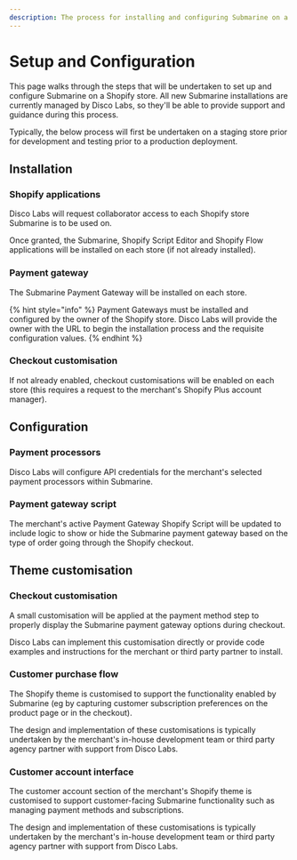 ```yaml
---
description: The process for installing and configuring Submarine on a Shopify Plus store.
---
```


# Setup and Configuration

This page walks through the steps that will be undertaken to set up and configure Submarine on a Shopify store. All new Submarine installations are currently managed by Disco Labs, so they'll be able to provide support and guidance during this process.

Typically, the below process will first be undertaken on a staging store prior for development and testing prior to a production deployment.

## Installation

### Shopify applications

Disco Labs will request collaborator access to each Shopify store Submarine is to be used on.

Once granted, the Submarine, Shopify Script Editor and Shopify Flow applications will be installed on each store \(if not already installed\).

### Payment gateway

The Submarine Payment Gateway will be installed on each store.

{% hint style="info" %}
Payment Gateways must be installed and configured by the owner of the Shopify store. Disco Labs will provide the owner with the URL to begin the installation process and the requisite configuration values.
{% endhint %}

### Checkout customisation

If not already enabled, checkout customisations will be enabled on each store \(this requires a request to the merchant's Shopify Plus account manager\).

## Configuration

### Payment processors

Disco Labs will configure API credentials for the merchant's selected payment processors within Submarine.

### Payment gateway script

The merchant's active Payment Gateway Shopify Script will be updated to include logic to show or hide the Submarine payment gateway based on the type of order going through the Shopify checkout.

## Theme customisation

### Checkout customisation

A small customisation will be applied at the payment method step to properly display the Submarine payment gateway options during checkout.

Disco Labs can implement this customisation directly or provide code examples and instructions for the merchant or third party partner to install.

### Customer purchase flow

The Shopify theme is customised to support the functionality enabled by Submarine \(eg by capturing customer subscription preferences on the product page or in the checkout\).

The design and implementation of these customisations is typically undertaken by the merchant's in-house development team or third party agency partner with support from Disco Labs.

### Customer account interface

The customer account section of the merchant's Shopify theme is customised to support customer-facing Submarine functionality such as managing payment methods and subscriptions.

The design and implementation of these customisations is typically undertaken by the merchant's in-house development team or third party agency partner with support from Disco Labs.

